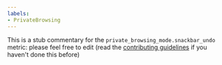 ```yaml
---
labels:
- PrivateBrowsing
---
```

This is a stub commentary for the `private_browsing_mode.snackbar_undo` metric: please feel free to edit (read the
[contributing guidelines](https://github.com/mozilla/glean-annotations/blob/main/CONTRIBUTING.md)
if you haven't done this before)
